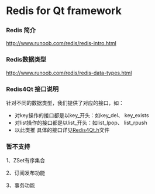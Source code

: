 # Redis for Qt framework

### Redis 简介

http://www.runoob.com/redis/redis-intro.html

### Redis数据类型

http://www.runoob.com/redis/redis-data-types.html

### Redis4Qt 接口说明

针对不同的数据类型，我们提供了对应的接口，如：

- 对key操作的接口都是以key_开头：如key_del、 key_exists
- 对list操作的接口都是以list_开头：如list_lpop、 list_rpush
- 以此类推
具体的接口详见[Redis4Qt.h](https://lasyman.github.io/Redis4Qt/doc/html/class_redis4_qt.html)文件

### 暂不支持

1、ZSet有序集合

2、订阅发布功能

3、事务功能

